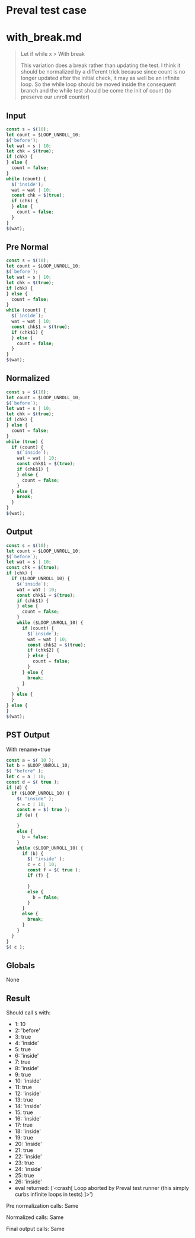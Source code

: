 # Preval test case

# with_break.md

> Let if while x > With break
>
> This variation does a break rather than updating the test. I think it should be normalized by a different trick because
> since count is no longer updated after the initial check, it may as well be an infinite loop. So the while loop should
> be moved inside the consequent branch and the while test should be come the init of count (to preserve our unroll counter)

## Input

`````js filename=intro
const s = $(10);
let count = $LOOP_UNROLL_10;
$('before');
let wat = s | 10;
let chk = $(true);
if (chk) {
} else {
  count = false;
}
while (count) {
  $('inside');
  wat = wat | 10;
  const chk = $(true);
  if (chk) {
  } else {
    count = false;
  }
}
$(wat);
`````

## Pre Normal


`````js filename=intro
const s = $(10);
let count = $LOOP_UNROLL_10;
$(`before`);
let wat = s | 10;
let chk = $(true);
if (chk) {
} else {
  count = false;
}
while (count) {
  $(`inside`);
  wat = wat | 10;
  const chk$1 = $(true);
  if (chk$1) {
  } else {
    count = false;
  }
}
$(wat);
`````

## Normalized


`````js filename=intro
const s = $(10);
let count = $LOOP_UNROLL_10;
$(`before`);
let wat = s | 10;
let chk = $(true);
if (chk) {
} else {
  count = false;
}
while (true) {
  if (count) {
    $(`inside`);
    wat = wat | 10;
    const chk$1 = $(true);
    if (chk$1) {
    } else {
      count = false;
    }
  } else {
    break;
  }
}
$(wat);
`````

## Output


`````js filename=intro
const s = $(10);
let count = $LOOP_UNROLL_10;
$(`before`);
let wat = s | 10;
const chk = $(true);
if (chk) {
  if ($LOOP_UNROLL_10) {
    $(`inside`);
    wat = wat | 10;
    const chk$1 = $(true);
    if (chk$1) {
    } else {
      count = false;
    }
    while ($LOOP_UNROLL_10) {
      if (count) {
        $(`inside`);
        wat = wat | 10;
        const chk$2 = $(true);
        if (chk$2) {
        } else {
          count = false;
        }
      } else {
        break;
      }
    }
  } else {
  }
} else {
}
$(wat);
`````

## PST Output

With rename=true

`````js filename=intro
const a = $( 10 );
let b = $LOOP_UNROLL_10;
$( "before" );
let c = a | 10;
const d = $( true );
if (d) {
  if ($LOOP_UNROLL_10) {
    $( "inside" );
    c = c | 10;
    const e = $( true );
    if (e) {

    }
    else {
      b = false;
    }
    while ($LOOP_UNROLL_10) {
      if (b) {
        $( "inside" );
        c = c | 10;
        const f = $( true );
        if (f) {

        }
        else {
          b = false;
        }
      }
      else {
        break;
      }
    }
  }
}
$( c );
`````

## Globals

None

## Result

Should call `$` with:
 - 1: 10
 - 2: 'before'
 - 3: true
 - 4: 'inside'
 - 5: true
 - 6: 'inside'
 - 7: true
 - 8: 'inside'
 - 9: true
 - 10: 'inside'
 - 11: true
 - 12: 'inside'
 - 13: true
 - 14: 'inside'
 - 15: true
 - 16: 'inside'
 - 17: true
 - 18: 'inside'
 - 19: true
 - 20: 'inside'
 - 21: true
 - 22: 'inside'
 - 23: true
 - 24: 'inside'
 - 25: true
 - 26: 'inside'
 - eval returned: ('<crash[ Loop aborted by Preval test runner (this simply curbs infinite loops in tests) ]>')

Pre normalization calls: Same

Normalized calls: Same

Final output calls: Same

